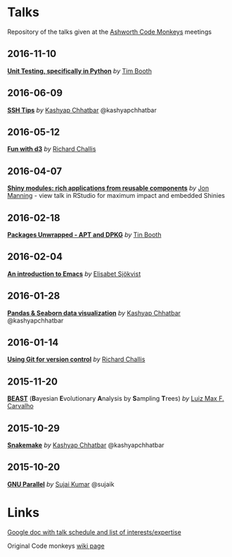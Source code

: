 # Talks
Repository of the talks given at the [Ashworth Code Monkeys](https://groups.google.com/forum/#!forum/ashworth-code-monkeys) meetings

## 2016-11-10
[**Unit Testing, specifically in Python**](https://raw.githubusercontent.com/AshworthCodeMonkeys/talks/master/2016_11_10_Unit_Testing_Python) *by* [Tim Booth](https://en.wikipedia.org/wiki/Tim_Booth)

## 2016-06-09
[**SSH Tips**](https://github.com/AshworthCodeMonkeys/talks/tree/master/2016-06-09_SSH) *by* [Kashyap Chhatbar](https://github.com/kashyapchhatbar) @kashyapchhatbar

## 2016-05-12
[**Fun with d3**](https://github.com/AshworthCodeMonkeys/talks/tree/master/2016-05-12_Fun_with_d3) *by* [Richard Challis](https://github.com/rjchallis)

## 2016-04-07
[**Shiny modules: rich applications from reusable components**](https://github.com/AshworthCodeMonkeys/talks/blob/master/2016-04-07_Shiny/codemonkeys.Rmd) *by* [Jon Manning](https://github.com/pinin4fjords) - view talk in RStudio for maximum impact and embedded Shinies

## 2016-02-18
[**Packages Unwrapped - APT and DPKG**](https://raw.githubusercontent.com/AshworthCodeMonkeys/talks/master/2016_02_18-DPKG.unwrAPT) *by* [Tin Booth](https://encrypted-tbn3.gstatic.com/images?q=tbn:ANd9GcQEQJMcouoZ8Rcs2-4GwCokkqgf1QTqJuMFGHnNlQtmCgcYM3yu8g)

## 2016-02-04
[**An introduction to Emacs**](https://github.com/AshworthCodeMonkeys/talks/blob/master/Introduction_to_Emacs.org) *by* [Elisabet Sjökvist](https://github.com/ESjokvist)

## 2016-01-28
[**Pandas & Seaborn data visualization**](https://github.com/AshworthCodeMonkeys/talks/tree/master/2016-01-28) *by* [Kashyap Chhatbar](https://github.com/kashyapchhatbar) @kashyapchhatbar

## 2016-01-14
[**Using Git for version control**](https://github.com/AshworthCodeMonkeys/talks/blob/master/2016-01-14-Using_Git_for_version_control.md) *by* [Richard Challis](https://github.com/rjchallis)

## 2015-11-20
[**BEAST**](https://github.com/AshworthCodeMonkeys/talks/blob/master/20_11_2015-BEAST_guts/BEAST_guts.md) (**B**ayesian **E**volutionary **A**nalysis by **S**ampling **T**rees) *by* [Luiz Max F. Carvalho](https://github.com/maxbiostat)

## 2015-10-29
[**Snakemake**](https://github.com/AshworthCodeMonkeys/talks/tree/master/2015-10-29_Snakemake) *by* [Kashyap Chhatbar](https://github.com/kashyapchhatbar) @kashyapchhatbar

## 2015-10-20
[**GNU Parallel**](https://github.com/AshworthCodeMonkeys/talks/blob/master/2015-10-20.gnuparallel.md) *by* [Sujai Kumar](https://github.com/sujaikumar) @sujaik

# Links

[Google doc with talk schedule and list of interests/expertise](https://docs.google.com/spreadsheets/d/1TBd99HygEq2CR-AM2PcYrcsK5kliRFdgUQB0rcBQIDE)

Original Code monkeys [wiki page](https://www.wiki.ed.ac.uk/display/AshCodes/Ashworth+Codemonkeys)
